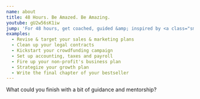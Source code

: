 ```yaml
---
name: about
title: 48 Hours. Be Amazed. Be Amazing.
youtube: gU2w56sK1iw
jump: 'For 48 hours, get coached, guided &amp; inspired by <a class="smoothie" href="#mentors">successful finishers</a> in technology, government, business &amp; non-profits.'
examples:
  - Revise & target your sales & marketing plans
  - Clean up your legal contracts
  - Kickstart your crowdfunding campaign
  - Set up accounting, taxes and payroll
  - Fire up your non-profit's business plan
  - Strategize your growth plan
  - Write the final chapter of your bestseller
---
```

What could you finish with a bit of guidance and mentorship?


